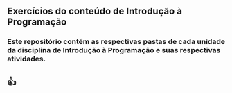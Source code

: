 ## Exercícios do conteúdo de Introdução à Programação

### Este repositório contém as respectivas pastas de cada unidade da disciplina de Introdução à Programação e suas respectivas atividades.

## 👍
